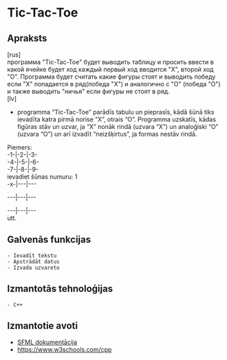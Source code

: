 # Tic-Tac-Toe
## Apraksts
[rus]                                                                                                                                                                              
программа "Tic-Tac-Toe" будет выводить таблицу и просить ввести в какой ячейке будет ход каждый первый ход вводится "X", второй ход "O". Программа будет считать какие фигуры стоят и выводить победу если "X" попадается в ряд(победа "X") и аналогично с "O" (победа "O") и также выводить "ничья" если фигуры не стоят в ряд.                                       
[lv]                                                                                                                                                                               
- programma “Tic-Tac-Toe” parādīs tabulu un pieprasīs, kādā šūnā tiks ievadīta katra pirmā norise “X”, otrais “O”. Programma uzskatīs, kādas figūras stāv un uzvar, ja “X” nonāk  rindā (uzvara “X”) un analoģiski “O” (uzvara “O”) un arī izvadīt “neizšķirtus”, ja formas nestāv rindā.


Piemers:                                                                                                                                                                           
-1-|-2-|-3-                                                                                                                                                                       
-4-|-5-|-6-                                                                                                                                                                       
-7-|-8-|-9-                                                                                                                                                                         
ievadiet šūnas numuru: 1                                                                                                                                                           
-x-|---|---
                                                                                                                                                                                   
---|---|---
                                                                                                                                                                                   
---|---|---                                                                                                                                                                         
                                                                                                                                                                                    utt.
## Galvenās funkcijas
	- Ievadīt tekstu
	- Apstrādāt datus
	- Izvada uzvareto
## Izmantotās tehnoloģijas
	- C++
## Izmantotie avoti
- [SFML dokumentācija](https://www.sfml-dev.org/style.php)
- https://www.w3schools.com/cpp
